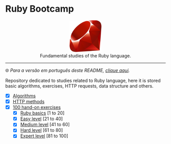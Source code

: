 # Ruby Bootcamp

<p align="center">
<img src="./.github/ruby_logo.svg" width="100px"><br>
Fundamental studies of the Ruby language.
</p>
<hr>

🌐 _Para a versão em português deste README, [clique aqui](./docs/locales/pt_BR/README.md)._

Repository dedicated to studies related to Ruby language, here it is stored basic algorithms, exercises, HTTP requests, data structure and others.

- [x] [Algorithms](./algorithm/)
- [x] [HTTP methods](./http_methods/)
- [x] [100 hand-on exercises](./bootcamp_100_hands-on_exercices/)
    - [x] [Ruby basics](./bootcamp_100_hands-on_exercices/ruby_basics/) [1 to 20]
    - [x] [Easy level](./bootcamp_100_hands-on_exercices/easy_level/) [21 to 40]
    - [x] [Medium level](./bootcamp_100_hands-on_exercices/medium_level/) [41 to 60]
    - [x] [Hard level](./bootcamp_100_hands-on_exercices/hard_level/) [61 to 80]
    - [x] [Expert level](./bootcamp_100_hands-on_exercices/expert_level/) [81 to 100]

